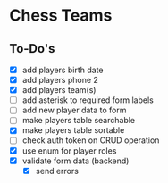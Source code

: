 # Chess Teams

## To-Do's

- [X] add players birth date
- [X] add players phone 2
- [X] add players team(s)
- [ ] add asterisk to required form labels
- [ ] add new player data to form
- [ ] make players table searchable
- [X] make players table sortable
- [ ] check auth token on CRUD operation
- [X] use enum for player roles
- [X] validate form data (backend)
  - [X] send errors
